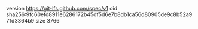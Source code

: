 version https://git-lfs.github.com/spec/v1
oid sha256:9fc60efd8911e6286172b45df5d6e7b8db1ca56d80905de9c8b52a971d3364b9
size 3766
